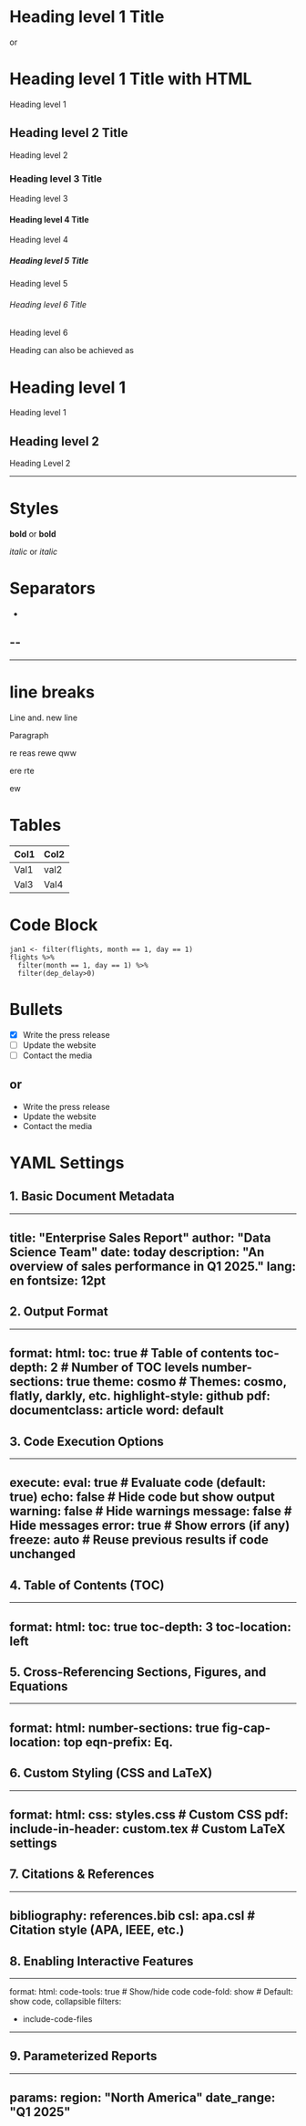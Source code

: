 # Heading level 1 Title	

or

<h1>Heading level 1 Title with HTML</h1> 	
Heading level 1

## Heading level 2 Title	
Heading level 2


### Heading level 3 Title
Heading level 3


#### Heading level 4 	Title	
Heading level 4


##### Heading level 5 Title 		
Heading level 5


###### Heading level 6 Title
Heading level 6



Heading can also be achieved as


Heading level 1
=============== 		
Heading level 1

Heading level 2
---------------

Heading Level 2


-------
# Styles

**bold** or __bold__

_italic_ or *italic* 

# Separators

-
--
---
___


# line breaks


Line and.
new line

Paragraph

re reas rewe
qww

ere
rte </p>
ew


# Tables


| Col1 | Col2 |
| ---- | ---- |
| Val1 | val2 |
| Val3 | Val4 | 


# Code Block

```
jan1 <- filter(flights, month == 1, day == 1)
flights %>% 
  filter(month == 1, day == 1) %>%
  filter(dep_delay>0)
``` 

#  Bullets 

- [x] Write the press release
- [ ] Update the website
- [ ] Contact the media 

## or 

- Write the press release
- Update the website
- Contact the media 







# YAML Settings

## 1. Basic Document Metadata

---
title: "Enterprise Sales Report"
author: "Data Science Team"
date: today
description: "An overview of sales performance in Q1 2025."
lang: en
fontsize: 12pt
---

## 2. Output Format

---
format:
  html:
    toc: true        # Table of contents
    toc-depth: 2     # Number of TOC levels
    number-sections: true
    theme: cosmo     # Themes: cosmo, flatly, darkly, etc.
    highlight-style: github
  pdf:
    documentclass: article
  word: default
---

## 3. Code Execution Options

---
execute:
  eval: true       # Evaluate code (default: true)
  echo: false      # Hide code but show output
  warning: false   # Hide warnings
  message: false   # Hide messages
  error: true      # Show errors (if any)
  freeze: auto     # Reuse previous results if code unchanged
---

## 4. Table of Contents (TOC)
---
format:
  html:
    toc: true
    toc-depth: 3
    toc-location: left
---

## 5. Cross-Referencing Sections, Figures, and Equations
---
format:
  html:
    number-sections: true
    fig-cap-location: top
    eqn-prefix: Eq.
---


## 6. Custom Styling (CSS and LaTeX)

---
format:
  html:
    css: styles.css  # Custom CSS
  pdf:
    include-in-header: custom.tex  # Custom LaTeX settings
---

## 7. Citations & References

---
bibliography: references.bib
csl: apa.csl  # Citation style (APA, IEEE, etc.)
---

## 8. Enabling Interactive Features

---
format:
  html:
    code-tools: true   # Show/hide code
    code-fold: show    # Default: show code, collapsible
filters:
  - include-code-files
---

## 9. Parameterized Reports

---
params:
  region: "North America"
  date_range: "Q1 2025"
---
